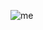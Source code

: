 ![me](https://raw.githubusercontent.com/lucasvazq/lucasvazq/gh-pages/2020-07-15-221500_1360x768_scrot.png)
